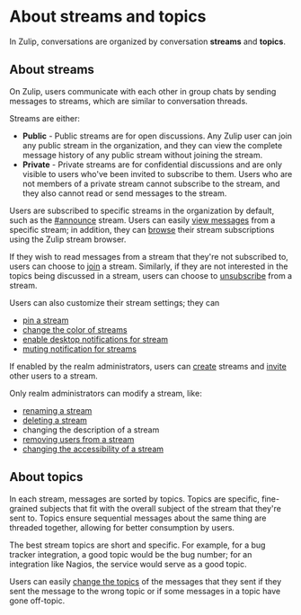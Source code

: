 # About streams and topics

In Zulip, conversations are organized by conversation **streams** and
**topics**.

## About streams
On Zulip, users communicate with each other in group chats by sending
messages to streams, which are similar to conversation threads.

Streams are either:

* **Public** - Public streams are for open discussions. Any Zulip user can
join any public stream in the organization, and they can view the complete
message history of any public stream without joining the stream.
* **Private** - Private streams are for confidential discussions and are
only visible to users who've been invited to subscribe to them. Users who
are not members of a private stream cannot subscribe to the stream, and
they also cannot read or send messages to the stream.

Users are subscribed to specific streams in the organization by default, such as
the [#announce](the-announce-stream) stream. Users can easily
[view messages](/help/view-messages-from-a-stream) from a specific stream; in
addition, they can [browse](/help/browse-and-join-streams#browse-streams) their
stream subscriptions using the Zulip stream browser.

If they wish to read messages from a stream that they're not subscribed to,
users can choose to [join](/help/browse-and-join-streams#subscribing-to-streams)
a stream. Similarly, if they are not interested in the topics being discussed in
a stream, users can choose to [unsubscribe](/help/unsubscribe-from-a-stream) from a
stream.

Users can also customize their stream settings; they can

* [pin a stream](/help/pin-a-stream)
* [change the color of streams](/help/change-the-color-of-a-stream)
* [enable desktop notifications for stream](/help/configure-desktop-notifications)
* [muting notification for streams](/help/mute-a-stream)

If enabled by the realm administrators, users can
[create](/help/create-a-stream) streams and [invite](/help/add-or-invite-someone-to-a-stream)
other users to a stream.

Only realm administrators can modify a stream, like:

* [renaming a stream](/help/rename-a-stream)
* [deleting a stream](/help/delete-a-stream)
* changing the description of a stream
* [removing users from a stream](/help/remove-someone-from-a-stream)
* [changing the accessibility of a stream](/help/change-who-can-join-a-stream)

## About topics
In each stream, messages are sorted by topics. Topics are
specific, fine-grained subjects that fit with the overall subject of the
stream that they're sent to. Topics ensure sequential messages
about the same thing are threaded together, allowing for better consumption
by users.

The best stream topics are short and specific. For example, for a bug tracker
integration, a good topic would be the bug number; for an integration like
Nagios, the service would serve as a good topic.

Users can easily [change the topics](/help/change-the-topic-of-a-message) of the messages
that they sent if they sent the message to the wrong topic or if some
messages in a topic have gone off-topic.
